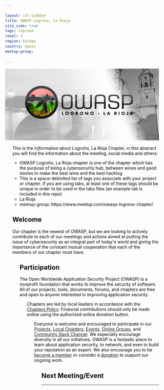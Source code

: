 ```yaml
---

layout: col-sidebar
title: OWASP Logrono, La Rioja
site_side: true
tags: logrono
level: 3
region: Europe
country: Spain
meetup-group:

---
```

<div style='color:black;'>
<td>
    <img src="assets/images/PHOTO-2024-09-02-20-49-03 2.jpg">
</td>
<ul>

This is the injformation about Logroño, La Rioja Chapter, in this abstract you will find the information about the meeting, social media and others:

<ul>

<li>OWASP Logroño, La Rioja chapter is one of the chapter which has the purpose of being a cybersecurity hub, between wines and good stories to make the best wine and the best hacking</li>

<li>This is a space-delimited list of tags you associate with your project or chapter.  If you are using tabs, at least one of these tags should be unique in order to be used in the tabs files (an example tab is included in this repo) </li>

<li>La Rioja</li>

<li>meetup-group: https://www.meetup.com/owasp-logrono-chapter/</li>
</ul>

## Welcome
Our chapter is the newest of OWASP, but we are looking to actively contribute to each of our meetings and actions aimed at putting the issue of cybersecurity as an integral part of today's world and giving the importance of the constant mutual cooperation that each of the members of our chapter must have. 

<ul>

## Participation
The Open Worldwide Application Security Project (OWASP) is a nonprofit foundation that works to improve the security of software. All of our projects, tools, documents, forums, and chapters are free and open to anyone interested in improving application security. 

<ul>

Chapters are led by local leaders in accordance with the [Chapters Policy](/www-policy/operational/chapters). Financial contributions should only be made online using the authorized online donation button. 

<ul>

Everyone is welcome and encouraged to participate in our [Projects](/projects/), [Local Chapters](/chapters/), [Events](/events/), [Online Groups](https://groups.google.com/a/owasp.com/), and [Community Slack Channel](https://owasp.slack.com/). We especially encourage diversity in all our initiatives. OWASP is a fantastic place to learn about application security, to network, and even to build your reputation as an expert. We also encourage you to be [become a member](/membership/) or consider a [donation](/donate/) to support our ongoing work.

<ul>

## Next Meeting/Event
---------------------
